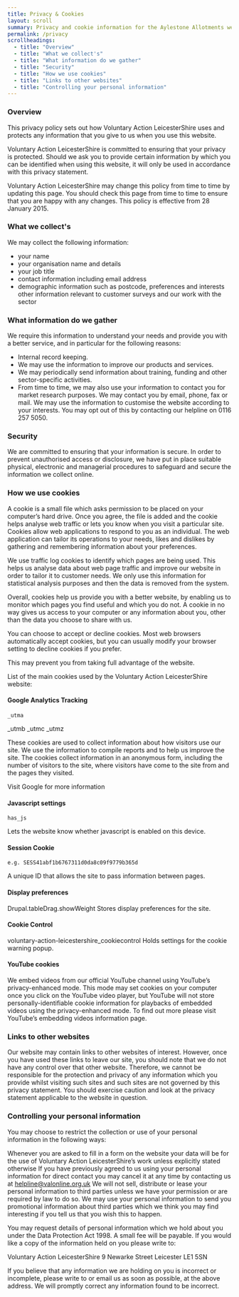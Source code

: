 ```yaml
---
title: Privacy & Cookies
layout: scroll
summary: Privacy and cookie information for the Aylestone Allotments website
permalink: /privacy
scrollheadings:
  - title: "Overview"
  - title: "What we collect's"
  - title: "What information do we gather"
  - title: "Security"
  - title: "How we use cookies"
  - title: "Links to other websites"
  - title: "Controlling your personal information"
---
```


### Overview

This privacy policy sets out how Voluntary Action LeicesterShire uses and protects any information that you give to us when you use this website.

Voluntary Action LeicesterShire is committed to ensuring that your privacy is protected. Should we ask you to provide certain information by which you can be identified when using this website, it will only be used in accordance with this privacy statement.

Voluntary Action LeicesterShire may change this policy from time to time by updating this page. You should check this page from time to time to ensure that you are happy with any changes. This policy is effective from 28 January 2015.

### What we collect's

We may collect the following information:

* your name
* your organisation name and details
* your job title
* contact information including email address
* demographic information such as postcode, preferences and interests other information relevant to customer surveys and our work with the sector

### What information do we gather

We require this information to understand your needs and provide you with a better service, and in particular for the following reasons:

* Internal record keeping.
* We may use the information to improve our products and services.
* We may periodically send information about training, funding and other sector-specific activities.
* From time to time, we may also use your information to contact you for market research purposes. We may contact you by email, phone, fax or mail. We may use the information to customise the website according to your interests. You may opt out of this by contacting our helpline on 0116 257 5050.

### Security

We are committed to ensuring that your information is secure. In order to prevent unauthorised access or disclosure, we have put in place suitable physical, electronic and managerial procedures to safeguard and secure the information we collect online.

### How we use cookies

A cookie is a small file which asks permission to be placed on your computer’s hard drive. Once you agree, the file is added and the cookie helps analyse web traffic or lets you know when you visit a particular site. Cookies allow web applications to respond to you as an individual. The web application can tailor its operations to your needs, likes and dislikes by gathering and remembering information about your preferences.

We use traffic log cookies to identify which pages are being used. This helps us analyse data about web page traffic and improve our website in order to tailor it to customer needs. We only use this information for statistical analysis purposes and then the data is removed from the system.

Overall, cookies help us provide you with a better website, by enabling us to monitor which pages you find useful and which you do not. A cookie in no way gives us access to your computer or any information about you, other than the data you choose to share with us.

You can choose to accept or decline cookies. Most web browsers automatically accept cookies, but you can usually modify your browser setting to decline cookies if you prefer.

This may prevent you from taking full advantage of the website.

List of the main cookies used by the Voluntary Action LeicesterShire website:

#### Google Analytics Tracking

    _utma
   _utmb
   _utmc
   _utmz

These cookies are used to collect information about how visitors use our site. We use the information to compile reports and to help us improve the site. The cookies collect information in an anonymous form, including the number of visitors to the site, where visitors have come to the site from and the pages they visited.

Visit Google for more information

#### Javascript settings

    has_js

Lets the website know whether javascript is enabled on this device.

#### Session Cookie

    e.g. SESS41abf1b6767311d0da8c09f9779b365d

A unique ID that allows the site to pass information between pages.

#### Display preferences

Drupal.tableDrag.showWeight
Stores display preferences for the site.

#### Cookie Control

voluntary-action-leicestershire_cookiecontrol
Holds settings for the cookie warning popup.

#### YouTube cookies

We embed videos from our official YouTube channel using YouTube’s privacy-enhanced mode. This mode may set cookies on your computer once you click on the YouTube video player, but YouTube will not store personally-identifiable cookie information for playbacks of embedded videos using the privacy-enhanced mode. To find out more please visit YouTube’s embedding videos information page.

### Links to other websites

Our website may contain links to other websites of interest. However, once you have used these links to leave our site, you should note that we do not have any control over that other website. Therefore, we cannot be responsible for the protection and privacy of any information which you provide whilst visiting such sites and such sites are not governed by this privacy statement. You should exercise caution and look at the privacy statement applicable to the website in question.

### Controlling your personal information

You may choose to restrict the collection or use of your personal information in the following ways:

Whenever you are asked to fill in a form on the website your data will be for the use of Voluntary Action LeicesterShire’s work unless explicitly stated otherwise
If you have previously agreed to us using your personal information for direct contact you may cancel it at any time by contacting us at helpline@valonline.org.uk
We will not sell, distribute or lease your personal information to third parties unless we have your permission or are required by law to do so. We may use your personal information to send you promotional information about third parties which we think you may find interesting if you tell us that you wish this to happen.

You may request details of personal information which we hold about you under the Data Protection Act 1998. A small fee will be payable. If you would like a copy of the information held on you please write to:

Voluntary Action LeicesterShire
9 Newarke Street
Leicester
LE1 5SN

If you believe that any information we are holding on you is incorrect or incomplete, please write to or email us as soon as possible, at the above address. We will promptly correct any information found to be incorrect.

